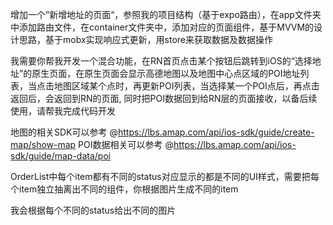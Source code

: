 增加一个”新增地址的页面“，参照我的项目结构（基于expo路由），在app文件夹中添加路由文件，在container文件夹中，添加对应的页面组件，基于MVVM的设计思路，基于mobx实现响应式更新，用store来获取数据及数据操作


我需要你帮我开发一个混合功能，在RN首页点击某个按钮后跳转到iOS的“选择地址”的原生页面，在原生页面会显示高德地图以及地图中心点区域的POI地址列表，当点击地图区域某个点时，再更新POI列表，当选择某一个POI点后，再点击返回后，会返回到RN的页面, 同时把POI数据回到给RN层的页面接收，以备后续使用，请帮我完成代码开发

地图的相关SDK可以参考 @https://lbs.amap.com/api/ios-sdk/guide/create-map/show-map
POI数据相关可以参考 @https://lbs.amap.com/api/ios-sdk/guide/map-data/poi



OrderList中每个item都有不同的status对应显示的都是不同的UI样式，需要把每个item独立抽离出不同的组件，你根据图片生成不同的item


我会根据每个不同的status给出不同的图片


